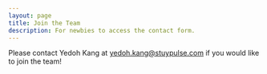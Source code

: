 ```yaml
---
layout: page
title: Join the Team
description: For newbies to access the contact form.
---
```

Please contact Yedoh Kang at <yedoh.kang@stuypulse.com> if you would like to join the team!
